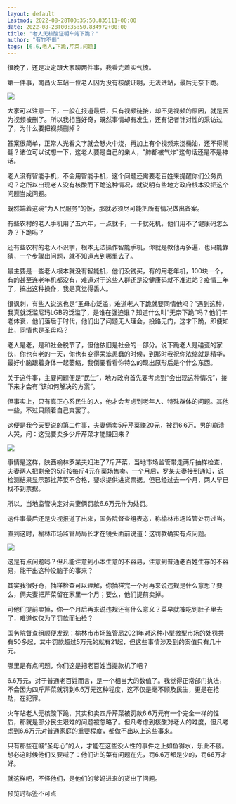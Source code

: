 ```yaml
---
layout: default
Lastmod: 2022-08-28T00:35:50.835111+00:00
date: 2022-08-28T00:35:50.834972+00:00
title: "老人无核酸证明车站下跪？"
author: "有竹不倒"
tags: [6.6,老人,下跪,芹菜,问题]
---
```


很晚了，还是决定跟大家聊两件事，我看完着实气愤。  

  

第一件事，南昌火车站一位老人因为没有核酸证明，无法进站，最后无奈下跪。

  

![](https://images.weserv.nl/?url=https%3A//mmbiz.qpic.cn/mmbiz_png/txC73sicDDx6e5O4AlMP9B4dQONSu5ndia9JdLgHfbMiawZo6pwibCgSOkoBT3H2QQXxx68KTP2xHicZbbtia4SkSVzA/640%3Fwx_fmt%3Dpng)

  

大家可以注意一下，一般在报道最后，只有视频链接，却不见视频的原因，就是因为视频被删了。所以我相当好奇，既然事情却有发生，还有记者针对性的采访过了，为什么要把视频删掉？  

  

答案很简单，正常人光看文字就会怒火中烧，再加上有个视频来浇桶油，还不得闹翻？诸位可以试想一下，这老人要是自己的亲人，"肺都被气炸"这句话还是不是神话。  

  

老人没有智能手机，不会用智能手机，这个问题还需要老百姓来提醒你们公务员吗？之所以出现老人没有核酸而下跪这种情况，就说明有些地方政府根本没把这个问题当成问题。  

  

既然端着这碗“为人民服务”的饭，那就必须尽可能把所有情况做出备案。

  

有些农村的老人手机用了五六年，一点就卡，一卡就死机，他们用不了健康码怎么办？下跪吗？  

  

还有些农村的老人不识字，根本无法操作智能手机，你就是教他再多遍，也只能靠猜，一个步骤出问题，就不知道点到哪里去了。  

  

最主要是一些老人根本就没有智能机，他们没钱买，有的用老年机，100块一个，有的甚至连老年机都没有，难道对于这些人群还是没健康码就不准进站？疫情三年了，搞出这种操作，我是真觉得丢人。  

  

很讽刺，有些人说这也是“圣母心泛滥，难道老人下跪就要同情他吗？”遇到这种，我真就泛滥尼玛LGB的泛滥了，是谁在强迫谁？知道什么叫“无奈下跪”吗？他们年老体衰，他们落后于时代，他们出了问题无人理会，投路无门，这才下跪，即便如此，同情也是圣母吗？  

  

老人是老，是和社会脱节了，但他依旧是社会的一部分。说下跪老人是碰瓷的家伙，你也有老的一天，你也有变得呆笨愚蠢的时候，到那时我祝你浓缩就是精华，最好小脑跟着身体一起萎缩，我倒要看看你特么的现出原形后是个什么东西。  

  

关于这件事，主要问题便是“民生”，地方政府首先要考虑到“会出现这种情况”，接下来才会有“该如何解决的方案”。  

  

但事实上，只有真正心系民生的人，他才会考虑到老年人、特殊群体的问题。其他一些，不过只顾着自己爽罢了。  

  

这便是我今天要说的第二件事，夫妻俩卖5斤芹菜赚20元，被罚6.6万。男的崩溃大哭，问：这我要卖多少斤芹菜才能赚回来？  

  

![](https://images.weserv.nl/?url=https%3A//mmbiz.qpic.cn/mmbiz_png/txC73sicDDx6e5O4AlMP9B4dQONSu5ndiaMVIiagP1gsz8QHMicGLZeV0ibplOdoQRE6fMyWOy83S9r4jEueKZLFh3A/640%3Fwx_fmt%3Dpng)

  

事情是这样，陕西榆林罗某夫妇进了7斤芹菜，当地市场监管带走两斤抽样检查，夫妻两人把剩余的5斤按每斤4元在菜场售卖。一个月后，罗某夫妻接到通知，说检测结果显示那批芹菜不合格，要求提供进货票据。但已经过去一个月，两人早已找不到票据。  

  

所以，当地监管决定对夫妻俩罚款6.6万元作为处罚。

  

这件事最后还是央视报道了出来，国务院督查组表态，称榆林市场监管处罚过当。  

  

直到这时，榆林市场监管局局长才在镜头面前说道：这罚款确实有点问题。

  

![](https://images.weserv.nl/?url=https%3A//mmbiz.qpic.cn/mmbiz_png/txC73sicDDx6e5O4AlMP9B4dQONSu5ndia3YlLRdxW9ucysFlNpIkrYBNOPuNNIbsvtSfYb54fQFFBxkZshFXbfA/640%3Fwx_fmt%3Dpng)

  

这是有点问题吗？但凡能注意到小本生意的不容易，注意到普通老百姓生存的不容易，能干出这种没脑子的事来？  

  

其实我很好奇，抽样检查可以理解，你抽样完一个月再来说违规是什么意思？要么，俩夫妻把芹菜留在家里一个月；要么，他们提前卖掉。  

  

可他们提前卖掉，你一个月后再来说违规还有什么意义？菜早就被吃到肚子里去了，难道仅仅为了罚款而抽检？

  

国务院督查组顺便发现：榆林市市场监管局2021年对这种小型微型市场的处罚共有50多起，其中罚款超过5万元的就有21起，但这些事情涉及到的案值只有几十元。

  

哪里是有点问题，你们这是把老百姓当提款机了吧？  

  

6.6万元，对于普通老百姓而言，是一个相当大的数值了。我觉得正常部门执法，不会因为四斤芹菜就罚到6.6万元这种程度，这不仅是毫不顾及民生，更是在抢劫，在犯罪。  

  

火车站老人无核酸下跪，其实和卖四斤芹菜被罚款6.6万元有一个完全一样的性质，那就是部分民生艰难的问题被忽略了。但凡考虑到核酸对老人的难度，但凡考虑到6.6万元对普通家庭的重要程度，都做不出以上这些事来。  

  

只有那些在喊“圣母心”的人，才能在这些没人性的事件之上如鱼得水，乐此不疲。想必这时候他们又要喊了：他们进的菜有问题在先，罚6.6万都是少的，罚66万才好。

  

就这样吧，不怪他们，是他们的爹妈进来的货出了问题。

预览时标签不可点

